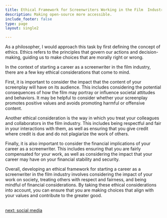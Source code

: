 ```yaml
---
title: Ethical Framework for Screenwriters Working in the Film  Industry
description: Making open-source more accessible.
include_footer: false
type: page
layout: single2

---
```


<p>
As a philosopher, I would approach this task by first defining the concept of ethics. Ethics refers to the principles that govern our actions and decision-making, guiding us to make choices that are morally right or wrong.

In the context of starting a career as a screenwriter in the film industry, there are a few key ethical considerations that come to mind.

First, it is important to consider the impact that the content of your screenplay will have on its audience. This includes considering the potential consequences of how the film may portray or influence societal attitudes and behaviors. It may be helpful to consider whether your screenplay promotes positive values and avoids promoting harmful or offensive content.

Another ethical consideration is the way in which you treat your colleagues and collaborators in the film industry. This includes being respectful and fair in your interactions with them, as well as ensuring that you give credit where credit is due and do not plagiarize the work of others.

Finally, it is also important to consider the financial implications of your career as a screenwriter. This includes ensuring that you are fairly compensated for your work, as well as considering the impact that your career may have on your financial stability and security.

Overall, developing an ethical framework for starting a career as a screenwriter in the film industry involves considering the impact of your work on society, treating others with respect and fairness, and being mindful of financial considerations. By taking these ethical considerations into account, you can ensure that you are making choices that align with your values and contribute to the greater good.

<br>
<a href="https://workdojos.com/screenwriter/social">next: social media</a>
</p>